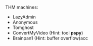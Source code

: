 THM machines:
- LazyAdmin
- Anonymous
- Tomghost
- ConvertMyVideo (Hint: tool **pspy**)
- Brainpan1 (Hint: buffer overflow)acc
